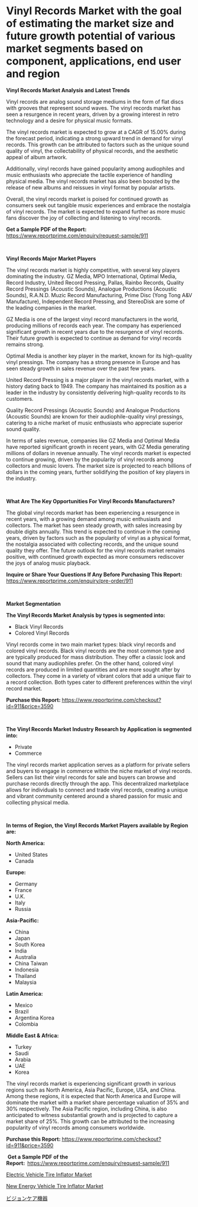<p><h1>Vinyl Records Market with the goal of estimating the market size and future growth potential of various market segments based on component, applications, end user and region</h1></p><p><strong>Vinyl Records Market Analysis and Latest Trends</strong></p>
<p><p>Vinyl records are analog sound storage mediums in the form of flat discs with grooves that represent sound waves. The vinyl records market has seen a resurgence in recent years, driven by a growing interest in retro technology and a desire for physical music formats. </p><p>The vinyl records market is expected to grow at a CAGR of 15.00% during the forecast period, indicating a strong upward trend in demand for vinyl records. This growth can be attributed to factors such as the unique sound quality of vinyl, the collectability of physical records, and the aesthetic appeal of album artwork. </p><p>Additionally, vinyl records have gained popularity among audiophiles and music enthusiasts who appreciate the tactile experience of handling physical media. The vinyl records market has also been boosted by the release of new albums and reissues in vinyl format by popular artists. </p><p>Overall, the vinyl records market is poised for continued growth as consumers seek out tangible music experiences and embrace the nostalgia of vinyl records. The market is expected to expand further as more music fans discover the joy of collecting and listening to vinyl records.</p></p>
<p><strong>Get a Sample PDF of the Report:&nbsp;</strong> <a href="https://www.reportprime.com/enquiry/request-sample/911">https://www.reportprime.com/enquiry/request-sample/911</a></p>
<p>&nbsp;</p>
<p><strong>Vinyl Records Major Market Players</strong></p>
<p><p>The vinyl records market is highly competitive, with several key players dominating the industry. GZ Media, MPO International, Optimal Media, Record Industry, United Record Pressing, Pallas, Rainbo Records, Quality Record Pressings (Acoustic Sounds), Analogue Productions (Acoustic Sounds), R.A.N.D. Muzic Record Manufacturing, Prime Disc (Yong Tong A&V Manufacture), Independent Record Pressing, and StereoDisk are some of the leading companies in the market.</p><p>GZ Media is one of the largest vinyl record manufacturers in the world, producing millions of records each year. The company has experienced significant growth in recent years due to the resurgence of vinyl records. Their future growth is expected to continue as demand for vinyl records remains strong.</p><p>Optimal Media is another key player in the market, known for its high-quality vinyl pressings. The company has a strong presence in Europe and has seen steady growth in sales revenue over the past few years.</p><p>United Record Pressing is a major player in the vinyl records market, with a history dating back to 1949. The company has maintained its position as a leader in the industry by consistently delivering high-quality records to its customers.</p><p>Quality Record Pressings (Acoustic Sounds) and Analogue Productions (Acoustic Sounds) are known for their audiophile-quality vinyl pressings, catering to a niche market of music enthusiasts who appreciate superior sound quality.</p><p>In terms of sales revenue, companies like GZ Media and Optimal Media have reported significant growth in recent years, with GZ Media generating millions of dollars in revenue annually. The vinyl records market is expected to continue growing, driven by the popularity of vinyl records among collectors and music lovers. The market size is projected to reach billions of dollars in the coming years, further solidifying the position of key players in the industry.</p></p>
<p>&nbsp;</p>
<p><strong>What Are The Key Opportunities For Vinyl Records Manufacturers?</strong></p>
<p><p>The global vinyl records market has been experiencing a resurgence in recent years, with a growing demand among music enthusiasts and collectors. The market has seen steady growth, with sales increasing by double digits annually. This trend is expected to continue in the coming years, driven by factors such as the popularity of vinyl as a physical format, the nostalgia associated with collecting records, and the unique sound quality they offer. The future outlook for the vinyl records market remains positive, with continued growth expected as more consumers rediscover the joys of analog music playback.</p></p>
<p><strong>Inquire or Share Your Questions If Any Before Purchasing This Report:</strong> <a href="https://www.reportprime.com/enquiry/pre-order/911">https://www.reportprime.com/enquiry/pre-order/911</a></p>
<p>&nbsp;</p>
<p><strong>Market Segmentation</strong></p>
<p><strong>The Vinyl Records Market Analysis by types is segmented into:</strong></p>
<p><ul><li>Black Vinyl Records</li><li>Colored Vinyl Records</li></ul></p>
<p><p>Vinyl records come in two main market types: black vinyl records and colored vinyl records. Black vinyl records are the most common type and are typically produced for mass distribution. They offer a classic look and sound that many audiophiles prefer. On the other hand, colored vinyl records are produced in limited quantities and are more sought after by collectors. They come in a variety of vibrant colors that add a unique flair to a record collection. Both types cater to different preferences within the vinyl record market.</p></p>
<p><strong>Purchase this Report:&nbsp;</strong><a href="https://www.reportprime.com/checkout?id=911&price=3590">https://www.reportprime.com/checkout?id=911&price=3590</a></p>
<p>&nbsp;</p>
<p><strong>The Vinyl Records Market Industry Research by Application is segmented into:</strong></p>
<p><ul><li>Private</li><li>Commerce</li></ul></p>
<p><p>The vinyl records market application serves as a platform for private sellers and buyers to engage in commerce within the niche market of vinyl records. Sellers can list their vinyl records for sale and buyers can browse and purchase records directly through the app. This decentralized marketplace allows for individuals to connect and trade vinyl records, creating a unique and vibrant community centered around a shared passion for music and collecting physical media.</p></p>
<p>&nbsp;</p>
<p><strong>In terms of Region, the Vinyl Records Market Players available by Region are:</strong></p>
<p>
    <p> <strong> North America: </strong>
        <ul>
            <li>United States</li>
            <li>Canada</li>
        </ul>
        </p> 
    <p> <strong> Europe: </strong>
        <ul>
            <li>Germany</li>
            <li>France</li>
            <li>U.K.</li>
            <li>Italy</li>
            <li>Russia</li>
        </ul>
        </p> 
    <p> <strong> Asia-Pacific: </strong>
        <ul>
            <li>China</li>
            <li>Japan</li>
            <li>South Korea</li>
            <li>India</li>
            <li>Australia</li>
            <li>China Taiwan</li>
            <li>Indonesia</li>
            <li>Thailand</li>
            <li>Malaysia</li>
        </ul>
        </p> 
    <p> <strong> Latin America: </strong>
        <ul>
            <li>Mexico</li>
            <li>Brazil</li>
            <li>Argentina Korea</li>
            <li>Colombia</li>
        </ul>
        </p> 
    <p> <strong> Middle East & Africa: </strong>
        <ul>
            <li>Turkey</li>
            <li>Saudi</li>
            <li>Arabia</li>
            <li>UAE</li>
            <li>Korea</li>
        </ul>
    </p>
    </p>
<p><p>The vinyl records market is experiencing significant growth in various regions such as North America, Asia Pacific, Europe, USA, and China. Among these regions, it is expected that North America and Europe will dominate the market with a market share percentage valuation of 35% and 30% respectively. The Asia Pacific region, including China, is also anticipated to witness substantial growth and is projected to capture a market share of 25%. This growth can be attributed to the increasing popularity of vinyl records among consumers worldwide.</p></p>
<p><strong>Purchase this Report: </strong><a href="https://www.reportprime.com/checkout?id=911&price=3590">https://www.reportprime.com/checkout?id=911&price=3590</a></p>
<p>&nbsp;<strong>Get a Sample PDF of the Report:&nbsp;&nbsp;</strong><a href="https://www.reportprime.com/enquiry/request-sample/911">https://www.reportprime.com/enquiry/request-sample/911</a></p>
<p><strong></strong></p>
<p><p><a href="https://five-trouble-98a.notion.site/Electric-Vehicle-Tire-Inflator-Market-Dynamics-2024-2031-Also-about-Its-Market-Trends-Projections--fcffba8dda3c4c26a46a9153dba400a9">Electric Vehicle Tire Inflator Market</a></p><p><a href="https://ivy-potential-64b.notion.site/New-Energy-Vehicle-Tire-Inflator-Market-Research-Report-Reveals-The-Latest-Trends-And-Opportunities--d52dcf8b9b1e4814a41573d7bc39a356">New Energy Vehicle Tire Inflator Market</a></p><p><a href="https://github.com/dzy793153605/Market-Research-Report-List-1/blob/main/92319385275.md">ビジョンケア機器</a></p></p>